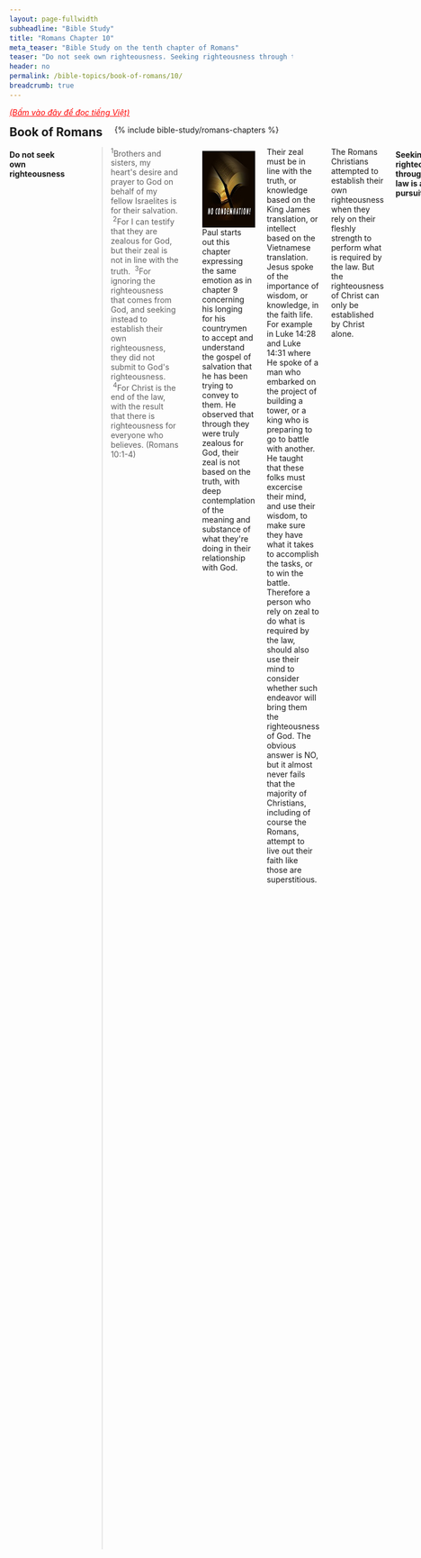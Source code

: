 ```yaml
---
layout: page-fullwidth
subheadline: "Bible Study"
title: "Romans Chapter 10"
meta_teaser: "Bible Study on the tenth chapter of Romans"
teaser: "Do not seek own righteousness. Seeking righteousness through the law is a vain pursuit. Righteousness through Christ is very near. The good news, preaching, and belief. The forgotten gospel."
header: no
permalink: /bible-topics/book-of-romans/10/
breadcrumb: true
---
```

<!--more-->
<p style="font-style: italic;"><a style="color: #ff0000;" href="{{ site.projectname }}/hoc-kinh-thanh/sach-ro-ma/10/">(Bấm vào đây để đọc tiếng Việt)</a></p>
<div class="row">
<div class="bible-index medium-4 medium-push-8 columns">
<h2 style="margin: 0px">Book of Romans</h2>
        {% include bible-study/romans-chapters %}
</div><!-- /.medium-4.columns -->
<div class="medium-8 medium-pull-4 columns">

<!-- MAIN TEXT -->
<h4 abp="1953">
<strong>Do not seek own righteousness</strong></h4>
<p style="text-align: left;" abp="1960"><strong></strong><blockquote><sup abp="1961">1</sup>Brothers and sisters, my heart's desire and prayer to God on behalf of my fellow Israelites is for their salvation. &nbsp;<sup>2</sup>For I can testify that they are zealous for God, but their zeal is not in line with the truth. &nbsp;<sup>3</sup>For ignoring the righteousness that comes from God, and seeking instead to establish their own righteousness, they did not submit to God's righteousness. &nbsp;<sup>4</sup>For Christ is the end of the law, with the result that there is righteousness for everyone who believes.&nbsp;(Romans 10:1-4) </blockquote></p>
<div>
<p>
<img alt src="/images/no-condemnation.jpg" style="border: 0px none; margin: 7px 15px 0px 0px; max-width: 100%; height: 136px; padding: 0px; float: left;">
<p style="text-align: left;" abp="1968">Paul starts out this chapter expressing the same emotion as in chapter 9 concerning his longing for his countrymen to accept and understand the gospel of salvation that he has been trying to convey to them. He observed that through they were truly zealous for God, their zeal is not based on the truth, with deep contemplation of the meaning and substance of what they're doing in their relationship with God.</p>
</p>
</div>
<p style="text-align: left;" abp="1968">Their zeal must be in line with the truth, or knowledge based on the King James translation, or intellect based on the Vietnamese translation. Jesus spoke of the importance of wisdom, or knowledge, in the faith life. For example in Luke 14:28 and Luke 14:31 where He spoke of a man who embarked on the project of building a tower, or a king who is preparing to go to battle with another. He taught that these folks must excercise their mind, and use their wisdom, to make sure they have what it takes to accomplish the tasks, or to win the battle. Therefore a person who rely on zeal to do what is required by the law, should also use their mind to consider whether such endeavor will bring them the righteousness of God. The obvious answer is NO, but it almost never fails that the majority of Christians, including of course the Romans, attempt to live out their faith like those are superstitious.</p>
<p style="text-align: left;" abp="1968">The Romans Christians attempted to establish their own righteousness when they rely on their fleshly strength to perform what is required by the law. But the righteousness of Christ can only be established by Christ alone.<br /><br /></p>
<h4 style="text-align: left;" abp="1996"><strong>Seeking righteousness through the law is a vain pursuit</strong></h4>
<p style="text-align: left;" abp="1996"><blockquote><sup>5</sup>For Moses writes about the righteousness that is by the law: "The one who does these things will live by them."&nbsp;(Romans 10:5)</blockquote></p>
<p style="text-align: left;" abp="1996">In this passage, Paul shows us that the seeking of righteousness through the law is impossible. His synopsis of Mosaic law appears to be an exhortation, an advice, but his true intention is that it is a warning: whoever wants to get right with God through the law, will live by it, or will die upon failure. James 2:10 shows that it is a guaranteed death to all who rely on the law: "<span style="color: #008000;"><em>For the one who obeys the whole law but fails in one point has become guilty of all of it.</em></span>"<br />&nbsp;</p>
<h4 style="text-align: left;" abp="1996"><strong>Righteousness through Christ is very near</strong></h4>
<p style="text-align: left;" abp="1996"><blockquote><sup></sup><sup>6</sup>But the righteousness that is by faith says: "Do not say in your heart, 'Who will ascend into heaven?'" (that is, to bring Christ down) &nbsp;<sup>7</sup>or "Who will descend into the abyss?" (that is, to bring Christ up from the dead). &nbsp;<sup>8</sup>But what does it say? "The word is near you, in your mouth and in your heart" (that is, the word of faith that we preach), &nbsp;<sup>9</sup>because if you confess with your mouth that Jesus is Lord and believe in your heart that God raised him from the dead, you will be saved. &nbsp;<sup>10</sup>For with the heart one believes and thus has righteousness and with the mouth one confesses and thus has salvation. &nbsp;<sup>11</sup>For the scripture says, "Everyone who believes in him will not be put to shame." &nbsp;<sup>12</sup>For there is no distinction between the Jew and the Greek, for the same Lord is Lord of all, who richly blesses all who call on him. &nbsp;<sup>13</sup>For everyone who calls on the name of the Lord will be saved.(Romans 10:6-13) </blockquote></p>
<p style="text-align: left;" abp="1996">Contrary to the hopelessness of the pursuit of righteousness through Mosaic law, the righteousness through Christ is not as far as having to go to heaven to bring Him down, or to go to the abyss to bring Him up from the dead. Salvation, God's righteousness, the status of becoming children of God, is so near to us, as Paul described it, as near as a twitch of your lips, a stir in your heart, and is the very faith that Paul is now trying to show us in this letter.</p>
<p style="text-align: left;" abp="1996">Virtually all of the world's religions show an impossible distance between the believers and their savior. Unfortunately many Christians fall into the same trap when they need to find a solution to their lives' troubles. They'd travel far and near to receive healing from someone who they heard have the gift of healing, or to get a handle on their spiritual life from a great preacher. But the gospel and all they need for godliness and contentment, or even God himself, is "near you, in your mouth and in your heart." God is not nearer to anyone else than the one who is now in need of Him.</p>
<p style="text-align: left;" abp="1996">"Confess with your mouth" means to acknowledge our helplessness and sinful condition and to place our trust solely on Christ. Many believe that this is a public confession of the faith, but this interpretation runs against the fundamental truth of salvation is by grace and through faith alone. Jesus does not trust the testimony of man for the simple reason: can righteous almighty God trust depraved man destined for eternal damnation? In John 2:23-25 we read: "<span style="color: #339966;"><em><sup>23</sup>Now while Jesus was in Jerusalem at the feast of the Passover, many people believed in his name because they saw the miraculous signs he was doing. &nbsp;<sup>24</sup>But Jesus would not entrust himself to them, because he knew all people. &nbsp;<sup>25</sup>He did not need anyone to testify about man, for he knew what was in man</em></span>." Let us consider another problem with the public confession interpretation. Jesus came to save the weak, the helpless, the coward not unlike His own disciples, then does it make sense if He's now asking sinners to do what only the courageous and mighty can do? If we consider the context of passages in which Jesus or Paul express the need for public confession of Christ, the target audience are NOT those who face the threat of brutal persecution, of not having even the least amount of needs met for their family's subsistence, but are those that must face the choice that requires them of letting go of their treasures, such as riches, power, social position. Prime examples are religious leaders of the time of Jesus or Paul. The choice they make is between gaining "the whole world" or the salvation of "their souls." Therefore the challenge to make public confession is only aimed at them.</p>
<p style="text-align: left;" abp="1996">The kingdom of God is so near. It is as near as in your heart with feelings that cannot be expressed to anyone, but fully understood by the Spirit of God who can groan, and give a testimony for us. It really is so near, as near as on your lips when you utter cries for help in your valley of the shadow of death. That is how near the kingdom of heaven is to you. Near your mouth and in your heart whether you're Jews of Gentiles. Seek and you will find.<br />&nbsp;</p>
<h4 abp="1996" style="text-align: left;"><strong>The good news, preaching, and belief</strong></h4>
<p style="text-align: left;" abp="1996"><blockquote><sup></sup><sup>14</sup>How are they to call on one they have not believed in? And how are they to believe in one they have not heard of? And how are they to hear without someone preaching to them ? &nbsp;<sup>15</sup>And how are they to preach unless they are sent? As it is written, "How timely is the arrival of those who proclaim the good news." &nbsp;<sup>16</sup>But not all have obeyed the good news, for Isaiah says, "Lord, who has believed our report?" &nbsp;<sup>17</sup>Consequently faith comes from what is heard, and what is heard comes through the preached word of Christ..(Romans 10:14-17) </blockquote></p>
<p style="text-align: left;" abp="1996">The good news of salvation is proclaimed by those who were sent by God, in order that those who heard the message being preached were presented with an opportunity to lift their eyes heavenward. But Isaiah had prophesied that not all who hear the gospel will believe.</p>
<p style="text-align: left;" abp="1996">Matthew 28:16-20 is often used to encourage believers to go out and preach the gospel: "Therefore go and make disciples of all nations, ... teaching them to obey everything I have commanded you." And then just as often, the only thing that is taught to the downliners are not the message, but the very act of getting more disciples. Much like multi-level marketting business in which the focus is not on the products, but on the techniques of getting more salesmen. The products they sell are virtually never used, or never studied to know what they are. It's an abomination if Matthew 28:20 is used in such manner. The ones who are sent do not know what they're talking about, or they only know it in theory, just enough to get folks into the church. If I were to use the language of salesmenship, the only product they need to sell is the gospel, but sadly few know what it is.</p>
<p style="text-align: left;" abp="1996">The word of Christ is not the great commision in Matthew 28:20, but it is this: the Word is Christ, Jesus Himself, the One God sent to earth as a payment for man's sin once and for all. That word says that mankind should be wise to check their lives against the law of God to see their own depravity in order that they may receive the free gift of forgiveness. The word of God being preached is not Mosaic laws including the ten commandments, because the law lead them to death (Romans 7:10), but is the new law of the spirit of life which says faith in Christ will give eternal life. Be sure to know the true gospel, then the Lord who sends will choose whom, and the time, to proclaim His glorious name.<br /><br /></p>
<h4 abp="1996" style="text-align: left;"><strong>The forgotten gospel</strong></h4>
<p style="text-align: left;" abp="1996"><blockquote><sup></sup><sup>18</sup>But I ask, have they not heard? Yes, they have: Their voice has gone out to all the earth, and their words to the ends of the world. &nbsp;<sup>19</sup>But again I ask, didn't Israel understand? First Moses says, "I will make you jealous by those who are not a nation; with a senseless nation I will provoke you to anger." <sup>20</sup>And Isaiah is even bold enough to say, "I was found by those who did not seek me; I became well known to those who did not ask for me." &nbsp;<sup>21</sup>But about Israel he says, "All day long I held out my hands to this disobedient and stubborn people!&nbsp;(Romans 10:18-21) </blockquote></p>
<p style="text-align: left;" abp="1996">In this passage, we see more clearly that Paul is writing with more emphasis toward the Romans church which is steeped in the Jewish tradition. He challenged them with this question: Are you sure you've never heard of the gospel of salvation? You really don't know what I'm talking about? Let's contemplate this fact, this is the very church in Rome that Paul is writing this letter for, a church not unlike ours today. What caused them to be where they are today from among the zealous first Christian churches in the book of Acts?</p>
<p style="text-align: left;" abp="1996">From the context of this letter of Paul, the Romans church acts as if it never heard of the gospel of salvation, or if they did, they never really undertood what they heard. Does our modern church fare better than the Romans church of old? Maybe worse because at least in the church at Rome then, there were still folks who were still alive, at the writing of this letter, who witnessed the signs and wonders performed by Jesus.&nbsp;</p>
<p style="text-align: left;" abp="1996">Dear pastors, and Sunday School teachers, of the Romans church, what have you taught God's children that they know nothing of the gospel? All the activities, or programs, or trainings, are not signs of true life, because as it is written in Revelation 3:1 of churches that were well known to be alive yet dead. The central focus of your sermons and Sunday School lessons at Rome were the ethics and morality of this world, but you left the message of grace based salvation through the blood of Christ for rare evangelistic occasions, and you keep preaching the law, or something that has its undertone for Sundays, so much so that Paul has now to ask: "<span style="color: #008000;"><em>... have they not heard? Yes, they have: Their voice has gone out to all the earth, and their words to the ends of the world. &nbsp;But again I ask, didn't Israel understand?</em></span>" Now do you know why few can answer where they would stand if they were to meet God tonight?<br /><br /></p>
<p abp="1999" style="text-align: left;"><em abp="2000" style="color: #999999;"><span abp="2001" style="font-size: 10pt; line-height: 1.2em;">Scripture quoted by permission. All scripture quotations, unless otherwise indicated, are taken from the NET Bible® copyright ©1996-2006 by Biblical Studies Press, L.L.C. All rights reserved.</span></em></p>
<p style="text-align: left;" abp="2002"><span style="color: #999999;" abp="2003"><em abp="2004"><span style="font-size: 10pt;" abp="2005">Nghi Nguyen</span></em></span></p>

<div class="alert-box text radius "><p><em abp="2000" style="color: #999999;">Disclaimer: This is my own opinion on the topic, which does not necessarily reflect the church's theology, or beliefs of the individuals in it — Nghi Nguyen</em></p></div>
</div><!-- /.medium-8.columns -->
</div><!-- /.row -->
